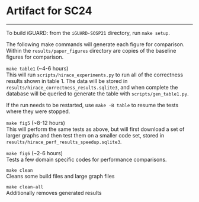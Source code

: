 # Artifact for SC24

---
To build iGUARD: from the `iGUARD-SOSP21` directory, run `make setup`.


The following make commands will generate each figure for comparison. Within the `results/paper_figures` directory are copies of the baseline figures for comparison.

`make table1` (~4-6 hours) \
This will run `scripts/hirace_experiments.py` to run all of the correctness results shown in table 1. The data will be stored in `results/hirace_correctness_results.sqlite3`, and when complete the database will be queried to generate the table with `scripts/gen_table1.py`.

If the run needs to be restarted, use `make -B table` to resume the tests where they were stopped.


`make fig5` (~8-12 hours) \
This will perform the same tests as above, but will first download a set of larger graphs and then test them on a smaller code set, stored in `results/hirace_perf_results_speedup.sqlite3`.


`make fig6` (~2-6 hours) \
Tests a few domain specific codes for performance comparisons.

`make clean` \
Cleans some build files and large graph files

`make clean-all` \
Additionally removes generated results
